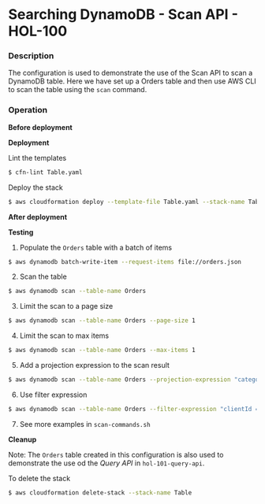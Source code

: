 # Searching DynamoDB - Scan API - HOL-100

### Description

The configuration is used to demonstrate the use of the Scan API to scan a DynamoDB table.
Here we have set up a Orders table and then use AWS CLI to scan the table using the `scan` command.

### Operation

**Before deployment**

**Deployment**

Lint the templates

```bash
$ cfn-lint Table.yaml
```

Deploy the stack

```bash
$ aws cloudformation deploy --template-file Table.yaml --stack-name Table
```

**After deployment**

**Testing**

1. Populate the `Orders` table with a batch of items

```bash
$ aws dynamodb batch-write-item --request-items file://orders.json
```

2. Scan the table

```bash
$ aws dynamodb scan --table-name Orders
```

3. Limit the scan to a page size

```bash
$ aws dynamodb scan --table-name Orders --page-size 1
```

4. Limit the scan to max items

```bash
$ aws dynamodb scan --table-name Orders --max-items 1
```

5. Add a projection expression to the scan result

```bash
$ aws dynamodb scan --table-name Orders --projection-expression "category"
```

6. Use filter expression

```bash
$ aws dynamodb scan --table-name Orders --filter-expression "clientId = :username" --expression-attribute-values '{ ":username": { "S": "chris@example.com" }}'
```

7. See more examples in `scan-commands.sh`

**Cleanup**

Note: The `Orders` table created in this configuration is also used to demonstrate the use od the _Query API_ in `hol-101-query-api`.

To delete the stack

```bash
$ aws cloudformation delete-stack --stack-name Table
```
